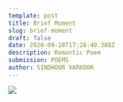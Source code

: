 ```yaml
---
template: post
title: Brief Moment
slug: brief-moment
draft: false
date: 2020-09-28T17:28:40.388Z
description: Romantic Poem
submission: POEMS
author: SINDHOOR VARKOOR
---
```

![](/media/whatsapp-image-2020-09-18-at-12.58.25.jpeg)